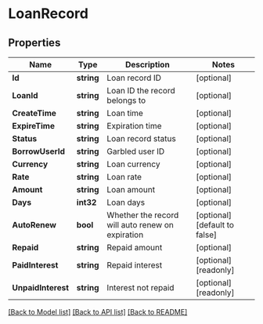 # LoanRecord

## Properties

Name | Type | Description | Notes
------------ | ------------- | ------------- | -------------
**Id** | **string** | Loan record ID | [optional] 
**LoanId** | **string** | Loan ID the record belongs to | [optional] 
**CreateTime** | **string** | Loan time | [optional] 
**ExpireTime** | **string** | Expiration time | [optional] 
**Status** | **string** | Loan record status | [optional] 
**BorrowUserId** | **string** | Garbled user ID | [optional] 
**Currency** | **string** | Loan currency | [optional] 
**Rate** | **string** | Loan rate | [optional] 
**Amount** | **string** | Loan amount | [optional] 
**Days** | **int32** | Loan days | [optional] 
**AutoRenew** | **bool** | Whether the record will auto renew on expiration | [optional] [default to false]
**Repaid** | **string** | Repaid amount | [optional] 
**PaidInterest** | **string** | Repaid interest | [optional] [readonly] 
**UnpaidInterest** | **string** | Interest not repaid | [optional] [readonly] 

[[Back to Model list]](../README.md#documentation-for-models) [[Back to API list]](../README.md#documentation-for-api-endpoints) [[Back to README]](../README.md)


